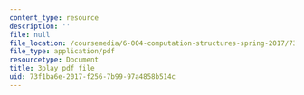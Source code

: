 ```yaml
---
content_type: resource
description: ''
file: null
file_location: /coursemedia/6-004-computation-structures-spring-2017/73f1ba6e2017f2567b9997a4858b514c_S2c7pAFdP84.pdf
file_type: application/pdf
resourcetype: Document
title: 3play pdf file
uid: 73f1ba6e-2017-f256-7b99-97a4858b514c
---
```

